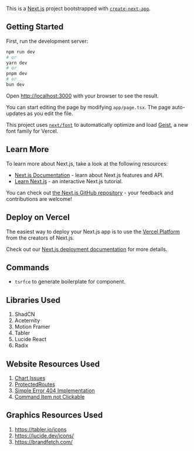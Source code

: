 This is a [Next.js](https://nextjs.org) project bootstrapped with [`create-next-app`](https://nextjs.org/docs/app/api-reference/cli/create-next-app).

## Getting Started

First, run the development server:

```bash
npm run dev
# or
yarn dev
# or
pnpm dev
# or
bun dev
```

Open [http://localhost:3000](http://localhost:3000) with your browser to see the result.

You can start editing the page by modifying `app/page.tsx`. The page auto-updates as you edit the file.

This project uses [`next/font`](https://nextjs.org/docs/app/building-your-application/optimizing/fonts) to automatically optimize and load [Geist](https://vercel.com/font), a new font family for Vercel.

## Learn More

To learn more about Next.js, take a look at the following resources:

- [Next.js Documentation](https://nextjs.org/docs) - learn about Next.js features and API.
- [Learn Next.js](https://nextjs.org/learn) - an interactive Next.js tutorial.

You can check out [the Next.js GitHub repository](https://github.com/vercel/next.js) - your feedback and contributions are welcome!

## Deploy on Vercel

The easiest way to deploy your Next.js app is to use the [Vercel Platform](https://vercel.com/new?utm_medium=default-template&filter=next.js&utm_source=create-next-app&utm_campaign=create-next-app-readme) from the creators of Next.js.

Check out our [Next.js deployment documentation](https://nextjs.org/docs/app/building-your-application/deploying) for more details.


## Commands
- ```tsrfce``` to generate boilerplate for component.

## Libraries Used
1. ShadCN
2. Aceternity
3. Motion Framer
4. Tabler
5. Lucide React
6. Radix

## Website Resources Used
1. [Chart Issues](https://github.com/shadcn-ui/ui/issues/4231)
2. [ProtectedRoutes](https://medium.com/@ramon-pereira/protected-routes-with-react-js-and-next-js-571a104d8cf6)
3. [Simple Error 404 Implementation](https://www.youtube.com/watch?v=PbFH_VE1Iks&ab_channel=NetNinja)
4. [Command Item not Clickable](https://github.com/shadcn-ui/ui/issues/2944#issuecomment-1986062418)

## Graphics Resources Used
1. https://tabler.io/icons
2. https://lucide.dev/icons/
3. https://brandfetch.com/